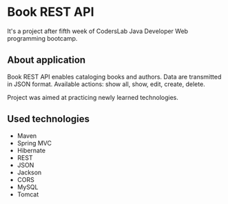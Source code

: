 # Book REST API
It's a project after fifth week of CodersLab Java Developer Web programming bootcamp.

## About application
Book REST API enables cataloging books and authors. Data are transmitted in JSON format. Available actions: show all, show, edit, create, delete.

Project was aimed at practicing newly learned technologies.

## Used technologies
* Maven
* Spring MVC
* Hibernate
* REST
* JSON
* Jackson
* CORS
* MySQL
* Tomcat
